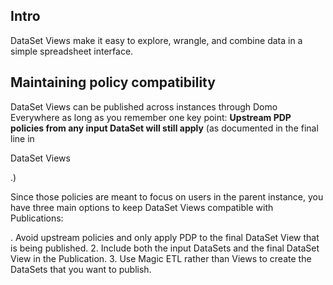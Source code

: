 

Intro
-------

DataSet Views make it easy to explore, wrangle, and combine data in a simple spreadsheet interface.

Maintaining policy compatibility
----------------------------------

DataSet Views can be published across instances through Domo Everywhere as long as you remember one key point:
 **Upstream PDP policies from any input DataSet will still apply**
 (as documented in the final line in

DataSet Views

.)


 Since those policies are meant to focus on users in the parent instance, you have three main options to keep DataSet Views compatible with Publications:

. Avoid upstream policies and only apply PDP to the final DataSet View that is being published.
2. Include both the input DataSets and the final DataSet View in the Publication.
3. Use Magic ETL rather than Views to create the DataSets that you want to publish.

